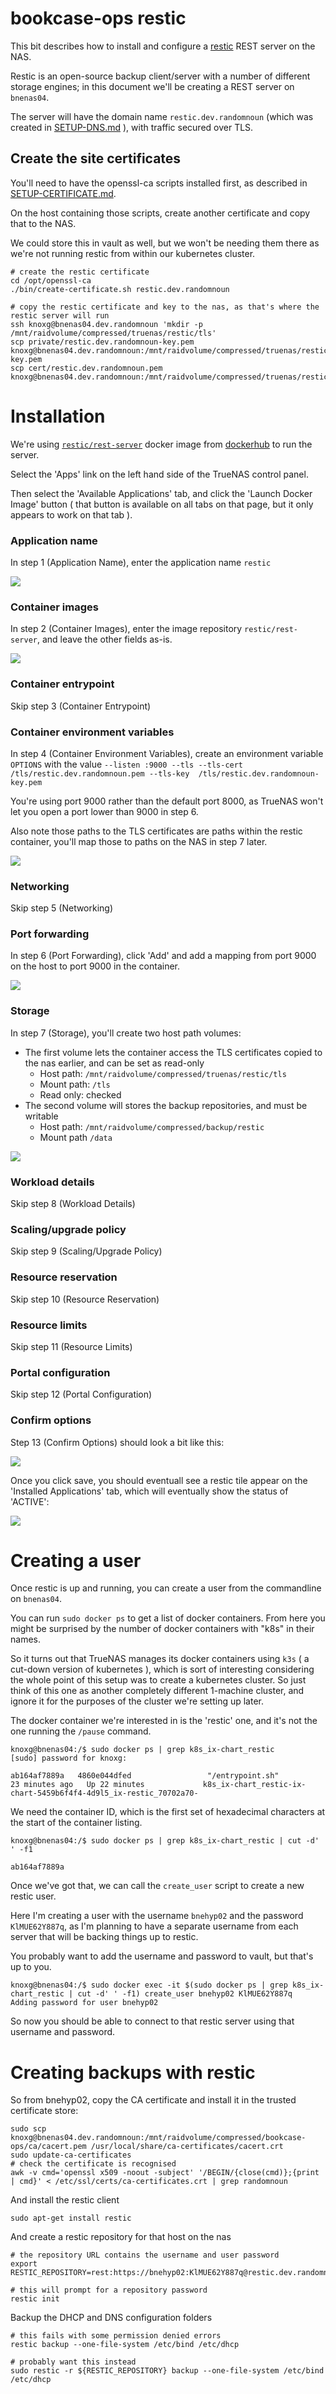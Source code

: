 # bookcase-ops restic

This bit describes how to install and configure a [restic](https://restic.net/) REST server on the NAS. 

Restic is an open-source backup client/server with a number of different storage engines; in this document we'll be creating a REST server on `bnenas04`.

The server will have the domain name `restic.dev.randomnoun` (which was created in [SETUP-DNS.md](SETUP-DNS.md) ), with traffic secured over TLS.

## Create the site certificates 

You'll need to have the openssl-ca scripts installed first, as described in [SETUP-CERTIFICATE.md](SETUP-CERTIFICATE.md).

On the host containing those scripts, create another certificate and copy that to the NAS. 

We could store this in vault as well, but we won't be needing them there as we're not running restic from within our kubernetes cluster.

```
# create the restic certificate
cd /opt/openssl-ca
./bin/create-certificate.sh restic.dev.randomnoun

# copy the restic certificate and key to the nas, as that's where the restic server will run
ssh knoxg@bnenas04.dev.randomnoun 'mkdir -p /mnt/raidvolume/compressed/truenas/restic/tls'
scp private/restic.dev.randomnoun-key.pem knoxg@bnenas04.dev.randomnoun:/mnt/raidvolume/compressed/truenas/restic/tls/restic.dev.randomnoun-key.pem
scp cert/restic.dev.randomnoun.pem        knoxg@bnenas04.dev.randomnoun:/mnt/raidvolume/compressed/truenas/restic/tls/restic.dev.randomnoun.pem
```

# Installation

We're using [`restic/rest-server`](https://hub.docker.com/r/restic/rest-server) docker image from [dockerhub](https://hub.docker.com/r/restic/rest-server) to run the server.

Select the 'Apps' link on the left hand side of the TrueNAS control panel.

Then select the 'Available Applications' tab, and click the 'Launch Docker Image' button ( that button is available on all tabs on that page, but it only appears to work on that tab ).

### Application name

In step 1 (Application Name), enter the application name `restic`

![](image/restic-1.png)

### Container images

In step 2 (Container Images), enter the image repository `restic/rest-server`, and leave the other fields as-is.

![](image/restic-2.png)

### Container entrypoint

Skip step 3 (Container Entrypoint)

### Container environment variables

In step 4 (Container Environment Variables), create an environment variable `OPTIONS` with the value 
`--listen :9000 --tls --tls-cert /tls/restic.dev.randomnoun.pem --tls-key  /tls/restic.dev.randomnoun-key.pem`

You're using port 9000 rather than the default port 8000, as TrueNAS won't let you open a port lower than 9000 in step 6.

Also note those paths to the TLS certificates are paths within the restic container, you'll map those to paths on the NAS in step 7 later.

![](image/restic-4.png)

### Networking

Skip step 5 (Networking)

### Port forwarding

In step 6 (Port Forwarding), click 'Add' and add a mapping from port 9000 on the host to port 9000 in the container.

![](image/restic-6.png)

### Storage

In step 7 (Storage), you'll create two host path volumes:

* The first volume lets the container access the TLS certificates copied to the nas earlier, and can be set as read-only
   * Host path: `/mnt/raidvolume/compressed/truenas/restic/tls`
   * Mount path: `/tls`
   * Read only: checked
* The second volume will stores the backup repositories, and must be writable
   * Host path: `/mnt/raidvolume/compressed/backup/restic`
   * Mount path `/data`

![](image/restic-7.png)

### Workload details

Skip step 8 (Workload Details)

### Scaling/upgrade policy

Skip step 9 (Scaling/Upgrade Policy)

### Resource reservation

Skip step 10 (Resource Reservation)

### Resource limits

Skip step 11 (Resource Limits)

### Portal configuration

Skip step 12 (Portal Configuration)

### Confirm options

Step 13 (Confirm Options) should look a bit like this:

![](image/restic-13.png)

Once you click save, you should eventuall see a restic tile appear on the 'Installed Applications' tab, which will eventually show the status of 'ACTIVE':

![](image/restic-installed.png)

# Creating a user

Once restic is up and running, you can create a user from the commandline on `bnenas04`. 

You can run `sudo docker ps` to get a list of docker containers. From here you might be surprised by the number of docker containers with "k8s" in their names.

So it turns out that TrueNAS manages its docker containers using `k3s` ( a cut-down version of kubernetes ), which is sort of interesting considering the whole point of this setup was to create a kubernetes cluster. So just think of this one as another completely different 1-machine cluster, and ignore it for the purposes of the cluster we're setting up later.

The docker container we're interested in is the 'restic' one, and it's not the one running the `/pause` command.

```
knoxg@bnenas04:/$ sudo docker ps | grep k8s_ix-chart_restic
[sudo] password for knoxg:

ab164af7889a   4860e044dfed                 "/entrypoint.sh"         23 minutes ago   Up 22 minutes             k8s_ix-chart_restic-ix-chart-5459b6f4f4-4d9l5_ix-restic_70702a70-
```

We need the container ID, which is the first set of hexadecimal characters at the start of the container listing.

```
knoxg@bnenas04:/$ sudo docker ps | grep k8s_ix-chart_restic | cut -d' ' -f1

ab164af7889a
```

Once we've got that, we can call the `create_user` script to create a new restic user. 

Here I'm creating a user with the username `bnehyp02` and the password `KlMUE62Y887q`,
as I'm planning to have a separate username from each server that will be backing things up to restic.

You probably want to add the username and password to vault, but that's up to you.

```
knoxg@bnenas04:/$ sudo docker exec -it $(sudo docker ps | grep k8s_ix-chart_restic | cut -d' ' -f1) create_user bnehyp02 KlMUE62Y887q
Adding password for user bnehyp02
```

So now you should be able to connect to that restic server using that username and password.

# Creating backups with restic

So from bnehyp02, copy the CA certificate and install it in the trusted certificate store:

```
sudo scp knoxg@bnenas04.dev.randomnoun:/mnt/raidvolume/compressed/bookcase-ops/ca/cacert.pem /usr/local/share/ca-certificates/cacert.crt
sudo update-ca-certificates
# check the certificate is recognised
awk -v cmd='openssl x509 -noout -subject' '/BEGIN/{close(cmd)};{print | cmd}' < /etc/ssl/certs/ca-certificates.crt | grep randomnoun
```

And install the restic client

```
sudo apt-get install restic
```

And create a restic repository for that host on the nas

```
# the repository URL contains the username and user password
export RESTIC_REPOSITORY=rest:https://bnehyp02:KlMUE62Y887q@restic.dev.randomnoun:9000/bnehyp02/

# this will prompt for a repository password
restic init
```

Backup the DHCP and DNS configuration folders

```
# this fails with some permission denied errors
restic backup --one-file-system /etc/bind /etc/dhcp

# probably want this instead
sudo restic -r ${RESTIC_REPOSITORY} backup --one-file-system /etc/bind /etc/dhcp
```

